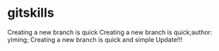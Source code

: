# gitskills
Creating a new branch is quick
Creating a new branch is quick;author: yiming;
Creating a new branch is quick and simple
Update!!!
